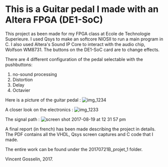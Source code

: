 # This is a Guitar pedal I made with an Altera FPGA (DE1-SoC)
This project as been  made for my FPGA class at Ecole de Technologie Superieure.
I used Qsys to make an softcore NIOSII to run a main program in C. I also used
Altera's Sound IP Core to interact with the audio chip, Wolfson WM8731. The
buttons on the DE1-SoC card are to change effects. 

There are 4 different configuration of the pedal selectable
 with the pushbuttons: 
1) no-sound processing
2) Distortion
3) Delay
4) Octavier 

Here is a picture of the guitar pedal : 
![img_1234](https://user-images.githubusercontent.com/16928726/29488474-15abbbea-84da-11e7-86f3-32adefe5004e.JPG)

A closer look on the electronics :
![img_1233](https://user-images.githubusercontent.com/16928726/29488477-1f78a4d0-84da-11e7-998d-c29aad208f65.JPG)

The signal path :
![screen shot 2017-08-19 at 12 31 57 pm](https://user-images.githubusercontent.com/16928726/29488502-73ba5ad4-84da-11e7-9390-6d16e021e029.png)

A final report (in french)  has been made describing the project in details. The PDF contains all the VHDL, Qsys screen captures and 
C code that I made.

The entire work can be found under the 20170721B_projet_1 folder. 

Vincent Gosselin, 2017.
